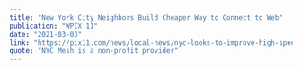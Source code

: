 ```yaml
---
title: "New York City Neighbors Build Cheaper Way to Connect to Web"
publication: "WPIX 11"
date: "2021-03-03"
link: "https://pix11.com/news/local-news/nyc-looks-to-improve-high-speed-internet-access-and-affordability/"
quote: "NYC Mesh is a non-profit provider"
---
```


